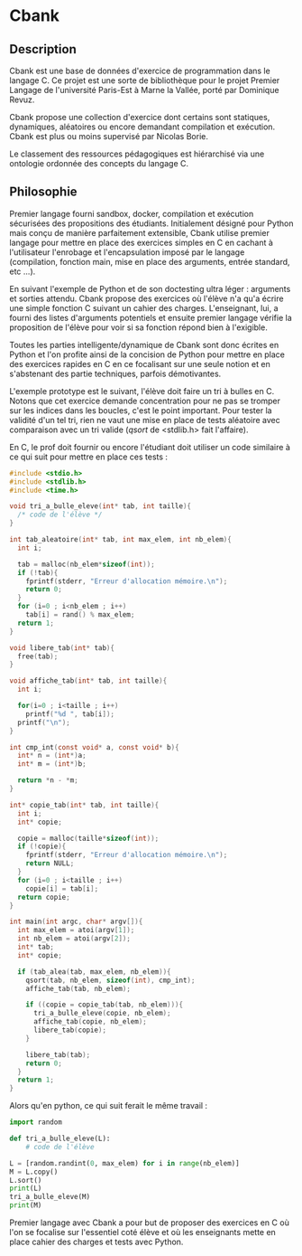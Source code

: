 # Cbank

## Description

Cbank est une base de données d'exercice de programmation dans le
langage C. Ce projet est une sorte de bibliothèque pour le projet
Premier Langage de l'université Paris-Est à Marne la Vallée, porté par
Dominique Revuz.

Cbank propose une collection d'exercice dont certains sont statiques,
dynamiques, aléatoires ou encore demandant compilation et exécution.
Cbank est plus ou moins supervisé par Nicolas Borie.

Le classement des ressources pédagogiques est hiérarchisé via une
ontologie ordonnée des concepts du langage C.


## Philosophie

Premier langage fourni sandbox, docker, compilation et exécution
sécurisées des propositions des étudiants. Initialement désigné pour
Python mais conçu de manière parfaitement extensible, Cbank utilise
premier langage pour mettre en place des exercices simples en C en
cachant à l'utilisateur l'enrobage et l'encapsulation imposé par le
langage (compilation, fonction main, mise en place des arguments,
entrée standard, etc ...).

En suivant l'exemple de Python et de son doctesting ultra léger :
arguments et sorties attendu. Cbank propose des exercices où l'élève
n'a qu'a écrire une simple fonction C suivant un cahier des
charges. L'enseignant, lui, a fourni des listes d'arguments potentiels
et ensuite premier langage vérifie la proposition de l'élève pour voir
si sa fonction répond bien à l'exigible.

Toutes les parties intelligente/dynamique de Cbank sont donc écrites
en Python et l'on profite ainsi de la concision de Python pour mettre
en place des exercices rapides en C en ce focalisant sur une seule
notion et en s'abstenant des partie techniques, parfois démotivantes.


L'exemple prototype est le suivant, l'élève doit faire un tri à bulles
en C. Notons que cet exercice demande concentration pour ne pas se
tromper sur les indices dans les boucles, c'est le point
important. Pour tester la validité d'un tel tri, rien ne vaut une mise
en place de tests aléatoire avec comparaison avec un tri valide
(*qsort* de <stdlib.h> fait l'affaire).

En C, le prof doit fournir ou encore l'étudiant doit utiliser un code
similaire à ce qui suit pour mettre en place ces tests :

```c
#include <stdio.h>
#include <stdlib.h>
#include <time.h>

void tri_a_bulle_eleve(int* tab, int taille){
  /* code de l'élève */
}

int tab_aleatoire(int* tab, int max_elem, int nb_elem){
  int i;

  tab = malloc(nb_elem*sizeof(int));
  if (!tab){
    fprintf(stderr, "Erreur d'allocation mémoire.\n");
    return 0;
  }
  for (i=0 ; i<nb_elem ; i++)
    tab[i] = rand() % max_elem;
  return 1;
}

void libere_tab(int* tab){
  free(tab);
}

void affiche_tab(int* tab, int taille){
  int i;

  for(i=0 ; i<taille ; i++)
    printf("%d ", tab[i]);
  printf("\n");
}

int cmp_int(const void* a, const void* b){
  int* n = (int*)a;
  int* m = (int*)b;

  return *n - *m;
}

int* copie_tab(int* tab, int taille){
  int i;
  int* copie;

  copie = malloc(taille*sizeof(int));
  if (!copie){
    fprintf(stderr, "Erreur d'allocation mémoire.\n");
    return NULL;
  }
  for (i=0 ; i<taille ; i++)
    copie[i] = tab[i];
  return copie;
}

int main(int argc, char* argv[]){
  int max_elem = atoi(argv[1]);
  int nb_elem = atoi(argv[2]);
  int* tab;
  int* copie;

  if (tab_alea(tab, max_elem, nb_elem)){
    qsort(tab, nb_elem, sizeof(int), cmp_int);
    affiche_tab(tab, nb_elem);

    if ((copie = copie_tab(tab, nb_elem))){
      tri_a_bulle_eleve(copie, nb_elem);
      affiche_tab(copie, nb_elem);
      libere_tab(copie);
    }

    libere_tab(tab);
    return 0;
  }
  return 1;
}
```

Alors qu'en python, ce qui suit ferait le même travail :

```python
import random

def tri_a_bulle_eleve(L):
    # code de l'élève

L = [random.randint(0, max_elem) for i in range(nb_elem)]
M = L.copy()
L.sort()
print(L)
tri_a_bulle_eleve(M)
print(M)
```

Premier langage avec Cbank a pour but de proposer des exercices en C
où l'on se focalise sur l'essentiel coté élève et où les enseignants
mette en place cahier des charges et tests avec Python.

